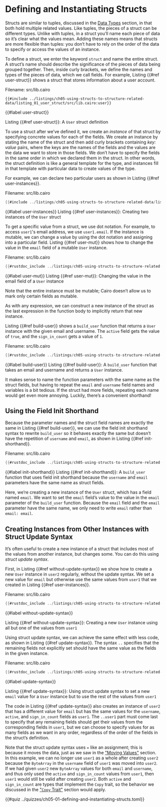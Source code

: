 # Defining and Instantiating Structs

Structs are similar to tuples, discussed in the [Data Types](ch02-02-data-types.md) section, in that both hold multiple related values. Like tuples, the pieces of a struct can be different types. Unlike with tuples, in a struct you’ll name each piece of data so it’s clear what the values mean. Adding these names means that structs are more flexible than tuples: you don’t have to rely on the order of the data to specify or access the values of an instance.

To define a struct, we enter the keyword `struct` and name the entire struct. A struct’s name should describe the significance of the pieces of data being grouped together. Then, inside curly brackets, we define the names and types of the pieces of data, which we call fields. For example, Listing {{#ref user-struct}} shows a struct that stores information about a user account.

<span class="filename">Filename: src/lib.cairo</span>

```rust, noplayground
{{#include ../listings/ch05-using-structs-to-structure-related-data/listing_01_user_struct/src/lib.cairo:user}}
```

{{#label user-struct}}

<span class="caption">Listing {{#ref user-struct}}: A `User` struct definition</span>

To use a struct after we’ve defined it, we create an _instance_ of that struct by specifying concrete values for each of the fields.
We create an instance by stating the name of the struct and then add curly brackets containing _key: value_ pairs, where the keys are the names of the fields and the values are the data we want to store in those fields. We don’t have to specify the fields in the same order in which we declared them in the struct. In other words, the struct definition is like a general template for the type, and instances fill in that template with particular data to create values of the type.

For example, we can declare two particular users as shown in Listing {{#ref user-instances}}.

<span class="filename">Filename: src/lib.cairo</span>

```rust
{{#include ../listings/ch05-using-structs-to-structure-related-data/listing_01_user_struct/src/lib.cairo:all}}
```

{{#label user-instances}}
<span class="caption">Listing {{#ref user-instances}}: Creating two instances of the `User` struct</span>

To get a specific value from a struct, we use dot notation. For example, to access `user1`'s email address, we use `user1.email`. If the instance is mutable, we can change a value by using the dot notation and assigning into a particular field. Listing {{#ref user-mut}} shows how to change the value in the `email` field of a mutable `User` instance.

<span class="filename">Filename: src/lib.cairo</span>

```rust
{{#rustdoc_include ../listings/ch05-using-structs-to-structure-related-data/listing_02_mut_struct/src/lib.cairo:main}}
```

{{#label user-mut}}
<span class="caption">Listing {{#ref user-mut}}: Changing the value in the email field of a `User` instance</span>

Note that the entire instance must be mutable; Cairo doesn’t allow us to mark only certain fields as mutable.

As with any expression, we can construct a new instance of the struct as the last expression in the function body to implicitly return that new instance.

Listing {{#ref build-user}} shows a `build_user` function that returns a `User` instance with the given email and username. The `active` field gets the value of `true`, and the `sign_in_count` gets a value of `1`.

<span class="filename">Filename: src/lib.cairo</span>

```rust
{{#rustdoc_include ../listings/ch05-using-structs-to-structure-related-data/listing_02_mut_struct/src/lib.cairo:build_user}}
```

{{#label build-user}}
<span class="caption">Listing {{#ref build-user}}: A `build_user` function that takes an email and username and returns a `User` instance.</span>

It makes sense to name the function parameters with the same name as the struct fields, but having to repeat the `email` and `username` field names and variables is a bit tedious. If the struct had more fields, repeating each name would get even more annoying. Luckily, there’s a convenient shorthand!

## Using the Field Init Shorthand

Because the parameter names and the struct field names are exactly the same in Listing {{#ref build-user}}, we can use the field init shorthand syntax to rewrite `build_user` so it behaves exactly the same but doesn’t have the repetition of `username` and `email`, as shown in Listing {{#ref init-shorthand}}.

<span class="filename">Filename: src/lib.cairo</span>

```rust
{{#rustdoc_include ../listings/ch05-using-structs-to-structure-related-data/listing_02_mut_struct/src/lib.cairo:build_user2}}
```

{{#label init-shorthand}}
<span class="caption">Listing {{#ref init-shorthand}}: A `build_user` function that uses field init shorthand because the `username` and `email` parameters have the same name as struct fields.</span>

Here, we’re creating a new instance of the `User` struct, which has a field named `email`. We want to set the `email` field’s value to the value in the `email` parameter of the `build_user` function. Because the `email` field and the `email` parameter have the same name, we only need to write `email` rather than `email: email`.


## Creating Instances from Other Instances with Struct Update Syntax

It’s often useful to create a new instance of a struct that includes most of
the values from another instance, but changes some. You can do this using
_struct update syntax_.

First, in Listing {{#ref without-update-syntax}} we show how to create a new `User` instance in `user2`
regularly, without the update syntax. We set a new value for `email` but
otherwise use the same values from `user1` that we created in Listing {{#ref user-instances}}.

<span class="filename">Filename: src/lib.cairo</span>

```rust
{{#rustdoc_include ../listings/ch05-using-structs-to-structure-related-data/listing_without_update_syntax/src/lib.cairo:here}}
```

{{#label without-update-syntax}}

<span class="caption">Listing {{#ref without-update-syntax}}: Creating a new `User` instance using all but one of the values from `user1`</span>

Using struct update syntax, we can achieve the same effect with less code, as
shown in Listing {{#ref update-syntax}}. The syntax `..` specifies that the remaining fields not
explicitly set should have the same value as the fields in the given instance.

<span class="filename">Filename: src/lib.cairo</span>

```rust
{{#rustdoc_include ../listings/ch05-using-structs-to-structure-related-data/listing_update_syntax/src/lib.cairo:here}}
```

{{#label update-syntax}}

<span class="caption">Listing {{#ref update-syntax}}: Using struct update syntax to set a new
`email` value for a `User` instance but to use the rest of the values from `user1`</span>

The code in Listing {{#ref update-syntax}} also creates an instance of `user2` that has a
different value for `email` but has the same values for the `username`,
`active`, and `sign_in_count` fields as `user1`. The `..user1` part must come last
to specify that any remaining fields should get their values from the
corresponding fields in `user1`, but we can choose to specify values for as
many fields as we want in any order, regardless of the order of the fields in
the struct’s definition.

Note that the struct update syntax uses `=` like an assignment; this is because it moves the data,
just as we saw in the ["Moving Values"][move]<!-- ignore --> section. In this example, we can no
longer use `user1` as a whole after creating `user2` because the `ByteArray` in the
`username` field of `user1` was moved into `user2`. If we had given `user2` new
`ByteArray` values for both `email` and `username`, and thus only used the
`active` and `sign_in_count` values from `user1`, then `user1` would still be
valid after creating `user2`. Both `active` and `sign_in_count` are types that
implement the `Copy` trait, so the behavior we discussed in the ["`Copy` Trait"][copy]<!-- ignore --> section would apply.

{{#quiz ../quizzes/ch05-01-defining-and-instantiating-structs.toml}}

[move]: ch04-01-what-is-ownership.md#moving-values
[copy]: ch04-01-what-is-ownership.md#the-copy-trait

